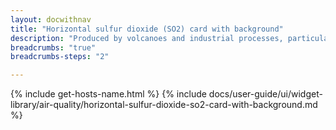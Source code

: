 ```yaml
---
layout: docwithnav
title: "Horizontal sulfur dioxide (SO2) card with background"
description: "Produced by volcanoes and industrial processes, particularly the burning of coal and oil."
breadcrumbs: "true"
breadcrumbs-steps: "2"

---
```

{% include get-hosts-name.html %}
{% include docs/user-guide/ui/widget-library/air-quality/horizontal-sulfur-dioxide-so2-card-with-background.md %}
